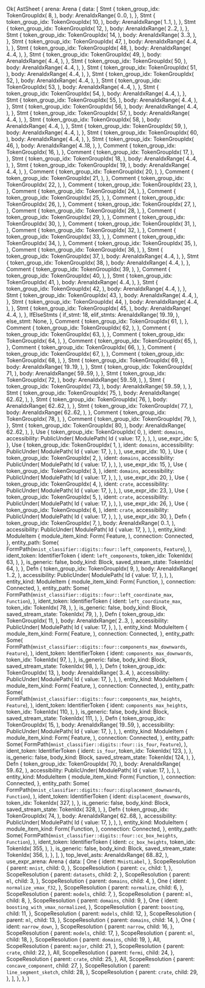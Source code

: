 Ok(
    AstSheet {
        arena: Arena {
            data: [
                Stmt {
                    token_group_idx: TokenGroupIdx(
                        8,
                    ),
                    body: ArenaIdxRange(
                        0..0,
                    ),
                },
                Stmt {
                    token_group_idx: TokenGroupIdx(
                        10,
                    ),
                    body: ArenaIdxRange(
                        1..1,
                    ),
                },
                Stmt {
                    token_group_idx: TokenGroupIdx(
                        12,
                    ),
                    body: ArenaIdxRange(
                        2..2,
                    ),
                },
                Stmt {
                    token_group_idx: TokenGroupIdx(
                        14,
                    ),
                    body: ArenaIdxRange(
                        3..3,
                    ),
                },
                Stmt {
                    token_group_idx: TokenGroupIdx(
                        47,
                    ),
                    body: ArenaIdxRange(
                        4..4,
                    ),
                },
                Stmt {
                    token_group_idx: TokenGroupIdx(
                        48,
                    ),
                    body: ArenaIdxRange(
                        4..4,
                    ),
                },
                Stmt {
                    token_group_idx: TokenGroupIdx(
                        49,
                    ),
                    body: ArenaIdxRange(
                        4..4,
                    ),
                },
                Stmt {
                    token_group_idx: TokenGroupIdx(
                        50,
                    ),
                    body: ArenaIdxRange(
                        4..4,
                    ),
                },
                Stmt {
                    token_group_idx: TokenGroupIdx(
                        51,
                    ),
                    body: ArenaIdxRange(
                        4..4,
                    ),
                },
                Stmt {
                    token_group_idx: TokenGroupIdx(
                        52,
                    ),
                    body: ArenaIdxRange(
                        4..4,
                    ),
                },
                Stmt {
                    token_group_idx: TokenGroupIdx(
                        53,
                    ),
                    body: ArenaIdxRange(
                        4..4,
                    ),
                },
                Stmt {
                    token_group_idx: TokenGroupIdx(
                        54,
                    ),
                    body: ArenaIdxRange(
                        4..4,
                    ),
                },
                Stmt {
                    token_group_idx: TokenGroupIdx(
                        55,
                    ),
                    body: ArenaIdxRange(
                        4..4,
                    ),
                },
                Stmt {
                    token_group_idx: TokenGroupIdx(
                        56,
                    ),
                    body: ArenaIdxRange(
                        4..4,
                    ),
                },
                Stmt {
                    token_group_idx: TokenGroupIdx(
                        57,
                    ),
                    body: ArenaIdxRange(
                        4..4,
                    ),
                },
                Stmt {
                    token_group_idx: TokenGroupIdx(
                        58,
                    ),
                    body: ArenaIdxRange(
                        4..4,
                    ),
                },
                Stmt {
                    token_group_idx: TokenGroupIdx(
                        59,
                    ),
                    body: ArenaIdxRange(
                        4..4,
                    ),
                },
                Stmt {
                    token_group_idx: TokenGroupIdx(
                        60,
                    ),
                    body: ArenaIdxRange(
                        4..4,
                    ),
                },
                Stmt {
                    token_group_idx: TokenGroupIdx(
                        46,
                    ),
                    body: ArenaIdxRange(
                        4..18,
                    ),
                },
                Comment {
                    token_group_idx: TokenGroupIdx(
                        16,
                    ),
                },
                Comment {
                    token_group_idx: TokenGroupIdx(
                        17,
                    ),
                },
                Stmt {
                    token_group_idx: TokenGroupIdx(
                        18,
                    ),
                    body: ArenaIdxRange(
                        4..4,
                    ),
                },
                Stmt {
                    token_group_idx: TokenGroupIdx(
                        19,
                    ),
                    body: ArenaIdxRange(
                        4..4,
                    ),
                },
                Comment {
                    token_group_idx: TokenGroupIdx(
                        20,
                    ),
                },
                Comment {
                    token_group_idx: TokenGroupIdx(
                        21,
                    ),
                },
                Comment {
                    token_group_idx: TokenGroupIdx(
                        22,
                    ),
                },
                Comment {
                    token_group_idx: TokenGroupIdx(
                        23,
                    ),
                },
                Comment {
                    token_group_idx: TokenGroupIdx(
                        24,
                    ),
                },
                Comment {
                    token_group_idx: TokenGroupIdx(
                        25,
                    ),
                },
                Comment {
                    token_group_idx: TokenGroupIdx(
                        26,
                    ),
                },
                Comment {
                    token_group_idx: TokenGroupIdx(
                        27,
                    ),
                },
                Comment {
                    token_group_idx: TokenGroupIdx(
                        28,
                    ),
                },
                Comment {
                    token_group_idx: TokenGroupIdx(
                        29,
                    ),
                },
                Comment {
                    token_group_idx: TokenGroupIdx(
                        30,
                    ),
                },
                Comment {
                    token_group_idx: TokenGroupIdx(
                        31,
                    ),
                },
                Comment {
                    token_group_idx: TokenGroupIdx(
                        32,
                    ),
                },
                Comment {
                    token_group_idx: TokenGroupIdx(
                        33,
                    ),
                },
                Comment {
                    token_group_idx: TokenGroupIdx(
                        34,
                    ),
                },
                Comment {
                    token_group_idx: TokenGroupIdx(
                        35,
                    ),
                },
                Comment {
                    token_group_idx: TokenGroupIdx(
                        36,
                    ),
                },
                Stmt {
                    token_group_idx: TokenGroupIdx(
                        37,
                    ),
                    body: ArenaIdxRange(
                        4..4,
                    ),
                },
                Stmt {
                    token_group_idx: TokenGroupIdx(
                        38,
                    ),
                    body: ArenaIdxRange(
                        4..4,
                    ),
                },
                Comment {
                    token_group_idx: TokenGroupIdx(
                        39,
                    ),
                },
                Comment {
                    token_group_idx: TokenGroupIdx(
                        40,
                    ),
                },
                Stmt {
                    token_group_idx: TokenGroupIdx(
                        41,
                    ),
                    body: ArenaIdxRange(
                        4..4,
                    ),
                },
                Stmt {
                    token_group_idx: TokenGroupIdx(
                        42,
                    ),
                    body: ArenaIdxRange(
                        4..4,
                    ),
                },
                Stmt {
                    token_group_idx: TokenGroupIdx(
                        43,
                    ),
                    body: ArenaIdxRange(
                        4..4,
                    ),
                },
                Stmt {
                    token_group_idx: TokenGroupIdx(
                        44,
                    ),
                    body: ArenaIdxRange(
                        4..4,
                    ),
                },
                Stmt {
                    token_group_idx: TokenGroupIdx(
                        45,
                    ),
                    body: ArenaIdxRange(
                        4..4,
                    ),
                },
                IfElseStmts {
                    if_stmt: 18,
                    elif_stmts: ArenaIdxRange(
                        19..19,
                    ),
                    else_stmt: None,
                },
                Comment {
                    token_group_idx: TokenGroupIdx(
                        61,
                    ),
                },
                Comment {
                    token_group_idx: TokenGroupIdx(
                        62,
                    ),
                },
                Comment {
                    token_group_idx: TokenGroupIdx(
                        63,
                    ),
                },
                Comment {
                    token_group_idx: TokenGroupIdx(
                        64,
                    ),
                },
                Comment {
                    token_group_idx: TokenGroupIdx(
                        65,
                    ),
                },
                Comment {
                    token_group_idx: TokenGroupIdx(
                        66,
                    ),
                },
                Comment {
                    token_group_idx: TokenGroupIdx(
                        67,
                    ),
                },
                Comment {
                    token_group_idx: TokenGroupIdx(
                        68,
                    ),
                },
                Stmt {
                    token_group_idx: TokenGroupIdx(
                        69,
                    ),
                    body: ArenaIdxRange(
                        19..19,
                    ),
                },
                Stmt {
                    token_group_idx: TokenGroupIdx(
                        71,
                    ),
                    body: ArenaIdxRange(
                        59..59,
                    ),
                },
                Stmt {
                    token_group_idx: TokenGroupIdx(
                        72,
                    ),
                    body: ArenaIdxRange(
                        59..59,
                    ),
                },
                Stmt {
                    token_group_idx: TokenGroupIdx(
                        73,
                    ),
                    body: ArenaIdxRange(
                        59..59,
                    ),
                },
                Stmt {
                    token_group_idx: TokenGroupIdx(
                        75,
                    ),
                    body: ArenaIdxRange(
                        62..62,
                    ),
                },
                Stmt {
                    token_group_idx: TokenGroupIdx(
                        76,
                    ),
                    body: ArenaIdxRange(
                        62..62,
                    ),
                },
                Stmt {
                    token_group_idx: TokenGroupIdx(
                        77,
                    ),
                    body: ArenaIdxRange(
                        62..62,
                    ),
                },
                Comment {
                    token_group_idx: TokenGroupIdx(
                        78,
                    ),
                },
                Comment {
                    token_group_idx: TokenGroupIdx(
                        79,
                    ),
                },
                Stmt {
                    token_group_idx: TokenGroupIdx(
                        80,
                    ),
                    body: ArenaIdxRange(
                        62..62,
                    ),
                },
                Use {
                    token_group_idx: TokenGroupIdx(
                        0,
                    ),
                    ident: `domains`,
                    accessibility: PublicUnder(
                        ModulePath(
                            Id {
                                value: 17,
                            },
                        ),
                    ),
                    use_expr_idx: 5,
                },
                Use {
                    token_group_idx: TokenGroupIdx(
                        1,
                    ),
                    ident: `domains`,
                    accessibility: PublicUnder(
                        ModulePath(
                            Id {
                                value: 17,
                            },
                        ),
                    ),
                    use_expr_idx: 10,
                },
                Use {
                    token_group_idx: TokenGroupIdx(
                        2,
                    ),
                    ident: `domains`,
                    accessibility: PublicUnder(
                        ModulePath(
                            Id {
                                value: 17,
                            },
                        ),
                    ),
                    use_expr_idx: 15,
                },
                Use {
                    token_group_idx: TokenGroupIdx(
                        3,
                    ),
                    ident: `domains`,
                    accessibility: PublicUnder(
                        ModulePath(
                            Id {
                                value: 17,
                            },
                        ),
                    ),
                    use_expr_idx: 20,
                },
                Use {
                    token_group_idx: TokenGroupIdx(
                        4,
                    ),
                    ident: `crate`,
                    accessibility: PublicUnder(
                        ModulePath(
                            Id {
                                value: 17,
                            },
                        ),
                    ),
                    use_expr_idx: 23,
                },
                Use {
                    token_group_idx: TokenGroupIdx(
                        5,
                    ),
                    ident: `crate`,
                    accessibility: PublicUnder(
                        ModulePath(
                            Id {
                                value: 17,
                            },
                        ),
                    ),
                    use_expr_idx: 26,
                },
                Use {
                    token_group_idx: TokenGroupIdx(
                        6,
                    ),
                    ident: `crate`,
                    accessibility: PublicUnder(
                        ModulePath(
                            Id {
                                value: 17,
                            },
                        ),
                    ),
                    use_expr_idx: 30,
                },
                Defn {
                    token_group_idx: TokenGroupIdx(
                        7,
                    ),
                    body: ArenaIdxRange(
                        0..1,
                    ),
                    accessibility: PublicUnder(
                        ModulePath(
                            Id {
                                value: 17,
                            },
                        ),
                    ),
                    entity_kind: ModuleItem {
                        module_item_kind: Form(
                            Feature,
                        ),
                        connection: Connected,
                    },
                    entity_path: Some(
                        FormPath(`mnist_classifier::digits::four::left_components`, `Feature`),
                    ),
                    ident_token: IdentifierToken {
                        ident: `left_components`,
                        token_idx: TokenIdx(
                            63,
                        ),
                    },
                    is_generic: false,
                    body_kind: Block,
                    saved_stream_state: TokenIdx(
                        64,
                    ),
                },
                Defn {
                    token_group_idx: TokenGroupIdx(
                        9,
                    ),
                    body: ArenaIdxRange(
                        1..2,
                    ),
                    accessibility: PublicUnder(
                        ModulePath(
                            Id {
                                value: 17,
                            },
                        ),
                    ),
                    entity_kind: ModuleItem {
                        module_item_kind: Form(
                            Function,
                        ),
                        connection: Connected,
                    },
                    entity_path: Some(
                        FormPath(`mnist_classifier::digits::four::left_coordinate_max`, `Function`),
                    ),
                    ident_token: IdentifierToken {
                        ident: `left_coordinate_max`,
                        token_idx: TokenIdx(
                            78,
                        ),
                    },
                    is_generic: false,
                    body_kind: Block,
                    saved_stream_state: TokenIdx(
                        79,
                    ),
                },
                Defn {
                    token_group_idx: TokenGroupIdx(
                        11,
                    ),
                    body: ArenaIdxRange(
                        2..3,
                    ),
                    accessibility: PublicUnder(
                        ModulePath(
                            Id {
                                value: 17,
                            },
                        ),
                    ),
                    entity_kind: ModuleItem {
                        module_item_kind: Form(
                            Feature,
                        ),
                        connection: Connected,
                    },
                    entity_path: Some(
                        FormPath(`mnist_classifier::digits::four::components_max_downwards`, `Feature`),
                    ),
                    ident_token: IdentifierToken {
                        ident: `components_max_downwards`,
                        token_idx: TokenIdx(
                            97,
                        ),
                    },
                    is_generic: false,
                    body_kind: Block,
                    saved_stream_state: TokenIdx(
                        98,
                    ),
                },
                Defn {
                    token_group_idx: TokenGroupIdx(
                        13,
                    ),
                    body: ArenaIdxRange(
                        3..4,
                    ),
                    accessibility: PublicUnder(
                        ModulePath(
                            Id {
                                value: 17,
                            },
                        ),
                    ),
                    entity_kind: ModuleItem {
                        module_item_kind: Form(
                            Feature,
                        ),
                        connection: Connected,
                    },
                    entity_path: Some(
                        FormPath(`mnist_classifier::digits::four::components_max_heights`, `Feature`),
                    ),
                    ident_token: IdentifierToken {
                        ident: `components_max_heights`,
                        token_idx: TokenIdx(
                            110,
                        ),
                    },
                    is_generic: false,
                    body_kind: Block,
                    saved_stream_state: TokenIdx(
                        111,
                    ),
                },
                Defn {
                    token_group_idx: TokenGroupIdx(
                        15,
                    ),
                    body: ArenaIdxRange(
                        19..59,
                    ),
                    accessibility: PublicUnder(
                        ModulePath(
                            Id {
                                value: 17,
                            },
                        ),
                    ),
                    entity_kind: ModuleItem {
                        module_item_kind: Form(
                            Feature,
                        ),
                        connection: Connected,
                    },
                    entity_path: Some(
                        FormPath(`mnist_classifier::digits::four::is_four`, `Feature`),
                    ),
                    ident_token: IdentifierToken {
                        ident: `is_four`,
                        token_idx: TokenIdx(
                            123,
                        ),
                    },
                    is_generic: false,
                    body_kind: Block,
                    saved_stream_state: TokenIdx(
                        124,
                    ),
                },
                Defn {
                    token_group_idx: TokenGroupIdx(
                        70,
                    ),
                    body: ArenaIdxRange(
                        59..62,
                    ),
                    accessibility: PublicUnder(
                        ModulePath(
                            Id {
                                value: 17,
                            },
                        ),
                    ),
                    entity_kind: ModuleItem {
                        module_item_kind: Form(
                            Function,
                        ),
                        connection: Connected,
                    },
                    entity_path: Some(
                        FormPath(`mnist_classifier::digits::four::displacement_downwards`, `Function`),
                    ),
                    ident_token: IdentifierToken {
                        ident: `displacement_downwards`,
                        token_idx: TokenIdx(
                            327,
                        ),
                    },
                    is_generic: false,
                    body_kind: Block,
                    saved_stream_state: TokenIdx(
                        328,
                    ),
                },
                Defn {
                    token_group_idx: TokenGroupIdx(
                        74,
                    ),
                    body: ArenaIdxRange(
                        62..68,
                    ),
                    accessibility: PublicUnder(
                        ModulePath(
                            Id {
                                value: 17,
                            },
                        ),
                    ),
                    entity_kind: ModuleItem {
                        module_item_kind: Form(
                            Function,
                        ),
                        connection: Connected,
                    },
                    entity_path: Some(
                        FormPath(`mnist_classifier::digits::four::cc_box_heights`, `Function`),
                    ),
                    ident_token: IdentifierToken {
                        ident: `cc_box_heights`,
                        token_idx: TokenIdx(
                            355,
                        ),
                    },
                    is_generic: false,
                    body_kind: Block,
                    saved_stream_state: TokenIdx(
                        356,
                    ),
                },
            ],
        },
        top_level_asts: ArenaIdxRange(
            68..82,
        ),
        use_expr_arena: Arena {
            data: [
                One {
                    ident: `MnistLabel`,
                },
                ScopeResolution {
                    parent: `mnist`,
                    child: 0,
                },
                ScopeResolution {
                    parent: `cv`,
                    child: 1,
                },
                ScopeResolution {
                    parent: `datasets`,
                    child: 2,
                },
                ScopeResolution {
                    parent: `ml`,
                    child: 3,
                },
                ScopeResolution {
                    parent: `domains`,
                    child: 4,
                },
                One {
                    ident: `normalize_vmax_f32`,
                },
                ScopeResolution {
                    parent: `normalize`,
                    child: 6,
                },
                ScopeResolution {
                    parent: `models`,
                    child: 7,
                },
                ScopeResolution {
                    parent: `ml`,
                    child: 8,
                },
                ScopeResolution {
                    parent: `domains`,
                    child: 9,
                },
                One {
                    ident: `boosting_with_vmax_normalized`,
                },
                ScopeResolution {
                    parent: `boosting`,
                    child: 11,
                },
                ScopeResolution {
                    parent: `models`,
                    child: 12,
                },
                ScopeResolution {
                    parent: `ml`,
                    child: 13,
                },
                ScopeResolution {
                    parent: `domains`,
                    child: 14,
                },
                One {
                    ident: `narrow_down`,
                },
                ScopeResolution {
                    parent: `narrow`,
                    child: 16,
                },
                ScopeResolution {
                    parent: `models`,
                    child: 17,
                },
                ScopeResolution {
                    parent: `ml`,
                    child: 18,
                },
                ScopeResolution {
                    parent: `domains`,
                    child: 19,
                },
                All,
                ScopeResolution {
                    parent: `major`,
                    child: 21,
                },
                ScopeResolution {
                    parent: `crate`,
                    child: 22,
                },
                All,
                ScopeResolution {
                    parent: `fermi`,
                    child: 24,
                },
                ScopeResolution {
                    parent: `crate`,
                    child: 25,
                },
                All,
                ScopeResolution {
                    parent: `concave_component`,
                    child: 27,
                },
                ScopeResolution {
                    parent: `line_segment_sketch`,
                    child: 28,
                },
                ScopeResolution {
                    parent: `crate`,
                    child: 29,
                },
            ],
        },
    },
)